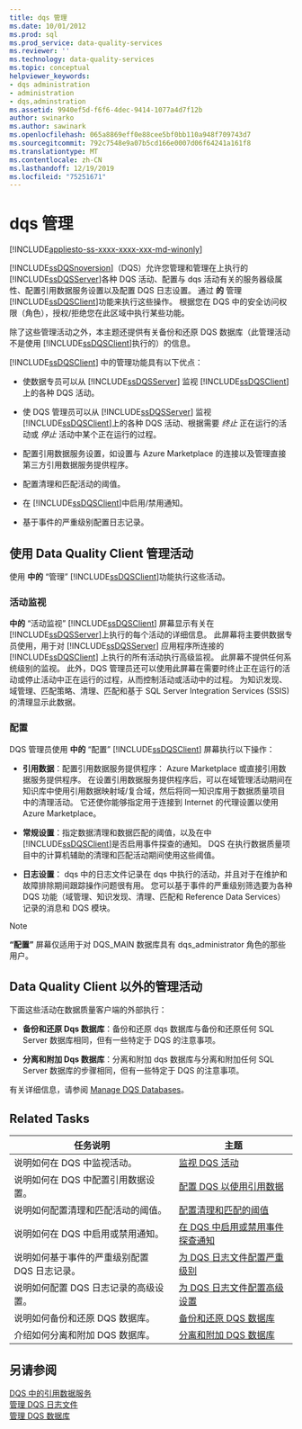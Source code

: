 ```yaml
---
title: dqs 管理
ms.date: 10/01/2012
ms.prod: sql
ms.prod_service: data-quality-services
ms.reviewer: ''
ms.technology: data-quality-services
ms.topic: conceptual
helpviewer_keywords:
- dqs administration
- administration
- dqs,adminstration
ms.assetid: 9940ef5d-f6f6-4dec-9414-1077a4d7f12b
author: swinarko
ms.author: sawinark
ms.openlocfilehash: 065a8869eff0e88cee5bf0bb110a948f709743d7
ms.sourcegitcommit: 792c7548e9a07b5cd166e0007d06f64241a161f8
ms.translationtype: MT
ms.contentlocale: zh-CN
ms.lasthandoff: 12/19/2019
ms.locfileid: "75251671"
---
```

# <a name="dqs-administration"></a>dqs 管理

[!INCLUDE[appliesto-ss-xxxx-xxxx-xxx-md-winonly](../includes/appliesto-ss-xxxx-xxxx-xxx-md-winonly.md)]

  [!INCLUDE[ssDQSnoversion](../includes/ssdqsnoversion-md.md)]（DQS）允许您管理和管理在上执行的[!INCLUDE[ssDQSServer](../includes/ssdqsserver-md.md)]各种 DQS 活动、配置与 dqs 活动有关的服务器级属性、配置引用数据服务设置以及配置 DQS 日志设置。 通过 **的** 管理 [!INCLUDE[ssDQSClient](../includes/ssdqsclient-md.md)]功能来执行这些操作。 根据您在 DQS 中的安全访问权限（角色），授权/拒绝您在此区域中执行某些功能。  
  
 除了这些管理活动之外，本主题还提供有关备份和还原 DQS 数据库（此管理活动不是使用 [!INCLUDE[ssDQSClient](../includes/ssdqsclient-md.md)]执行的）的信息。  
  
 
  [!INCLUDE[ssDQSClient](../includes/ssdqsclient-md.md)] 中的管理功能具有以下优点：  
  
-   使数据专员可以从 [!INCLUDE[ssDQSServer](../includes/ssdqsserver-md.md)] 监视 [!INCLUDE[ssDQSClient](../includes/ssdqsclient-md.md)]上的各种 DQS 活动。  
  
-   使 DQS 管理员可以从 [!INCLUDE[ssDQSServer](../includes/ssdqsserver-md.md)] 监视 [!INCLUDE[ssDQSClient](../includes/ssdqsclient-md.md)]上的各种 DQS 活动、根据需要 *终止* 正在运行的活动或 *停止* 活动中某个正在运行的过程。  
  
-   配置引用数据服务设置，如设置与 Azure Marketplace 的连接以及管理直接第三方引用数据服务提供程序。  
  
-   配置清理和匹配活动的阈值。  
  
-   在 [!INCLUDE[ssDQSClient](../includes/ssdqsclient-md.md)]中启用/禁用通知。  
  
-   基于事件的严重级别配置日志记录。  
  
##  <a name="AdminUsingClent"></a>使用 Data Quality Client 管理活动  
 使用 **中的** “管理” [!INCLUDE[ssDQSClient](../includes/ssdqsclient-md.md)]功能执行这些活动。  
  
### <a name="activity-monitoring"></a>活动监视  
 
  **中的** “活动监视” [!INCLUDE[ssDQSClient](../includes/ssdqsclient-md.md)] 屏幕显示有关在 [!INCLUDE[ssDQSServer](../includes/ssdqsserver-md.md)]上执行的每个活动的详细信息。 此屏幕将主要供数据专员使用，用于对 [!INCLUDE[ssDQSServer](../includes/ssdqsserver-md.md)] 应用程序所连接的 [!INCLUDE[ssDQSClient](../includes/ssdqsclient-md.md)] 上执行的所有活动执行高级监视。 此屏幕不提供任何系统级别的监视。 此外，DQS 管理员还可以使用此屏幕在需要时终止正在运行的活动或停止活动中正在运行的过程，从而控制活动或活动中的过程。 为知识发现、域管理、匹配策略、清理、匹配和基于 SQL Server Integration Services (SSIS) 的清理显示此数据。  
  
### <a name="configuration"></a>配置  
 DQS 管理员使用 **中的** “配置” [!INCLUDE[ssDQSClient](../includes/ssdqsclient-md.md)] 屏幕执行以下操作：  
  
-   **引用数据**：配置引用数据服务提供程序： Azure Marketplace 或直接引用数据服务提供程序。 在设置引用数据服务提供程序后，可以在域管理活动期间在知识库中使用引用数据映射域/复合域，然后将同一知识库用于数据质量项目中的清理活动。 它还使你能够指定用于连接到 Internet 的代理设置以使用 Azure Marketplace。  
  
-   **常规设置**：指定数据清理和数据匹配的阈值，以及在中[!INCLUDE[ssDQSClient](../includes/ssdqsclient-md.md)]是否启用事件探查的通知。 DQS 在执行数据质量项目中的计算机辅助的清理和匹配活动期间使用这些阈值。  
  
-   **日志设置**： dqs 中的日志文件记录在 dqs 中执行的活动，并且对于在维护和故障排除期间跟踪操作问题很有用。 您可以基于事件的严重级别筛选要为各种 DQS 功能（域管理、知识发现、清理、匹配和 Reference Data Services）记录的消息和 DQS 模块。  
  
> [!NOTE]  
>  
  **“配置”** 屏幕仅适用于对 DQS_MAIN 数据库具有 dqs_administrator 角色的那些用户。  
  
##  <a name="AdminOutsideClient"></a>Data Quality Client 以外的管理活动  
 下面这些活动在数据质量客户端的外部执行：  
  
-   **备份和还原 Dqs 数据库**：备份和还原 dqs 数据库与备份和还原任何 SQL Server 数据库相同，但有一些特定于 DQS 的注意事项。  
  
-   **分离和附加 Dqs 数据库**：分离和附加 dqs 数据库与分离和附加任何 SQL Server 数据库的步骤相同，但有一些特定于 DQS 的注意事项。  
  
 有关详细信息，请参阅 [Manage DQS Databases](../data-quality-services/manage-dqs-databases.md)。  
  
## <a name="related-tasks"></a>Related Tasks  
  
|任务说明|主题|  
|----------------------|-----------|  
|说明如何在 DQS 中监视活动。|[监视 DQS 活动](../data-quality-services/monitor-dqs-activities.md)|  
|说明如何在 DQS 中配置引用数据设置。|[配置 DQS 以使用引用数据](../data-quality-services/configure-dqs-to-use-reference-data.md)|  
|说明如何配置清理和匹配活动的阈值。|[配置清理和匹配的阈值](../data-quality-services/configure-threshold-values-for-cleansing-and-matching.md)|  
|说明如何在 DQS 中启用或禁用通知。|[在 DQS 中启用或禁用事件探查通知](../data-quality-services/enable-or-disable-profiling-notifications-in-dqs.md)|  
|说明如何基于事件的严重级别配置 DQS 日志记录。|[为 DQS 日志文件配置严重级别](../data-quality-services/configure-severity-levels-for-dqs-log-files.md)|  
|说明如何配置 DQS 日志记录的高级设置。|[为 DQS 日志文件配置高级设置](../data-quality-services/configure-advanced-settings-for-dqs-log-files.md)|  
|说明如何备份和还原 DQS 数据库。|[备份和还原 DQS 数据库](../data-quality-services/backing-up-and-restoring-dqs-databases.md)|  
|介绍如何分离和附加 DQS 数据库。|[分离和附加 DQS 数据库](../data-quality-services/detaching-and-attaching-dqs-databases.md)|  
  
## <a name="see-also"></a>另请参阅  
 [DQS 中的引用数据服务](../data-quality-services/reference-data-services-in-dqs.md)   
 [管理 DQS 日志文件](../data-quality-services/manage-dqs-log-files.md)   
 [管理 DQS 数据库](../data-quality-services/manage-dqs-databases.md)  
  
  
